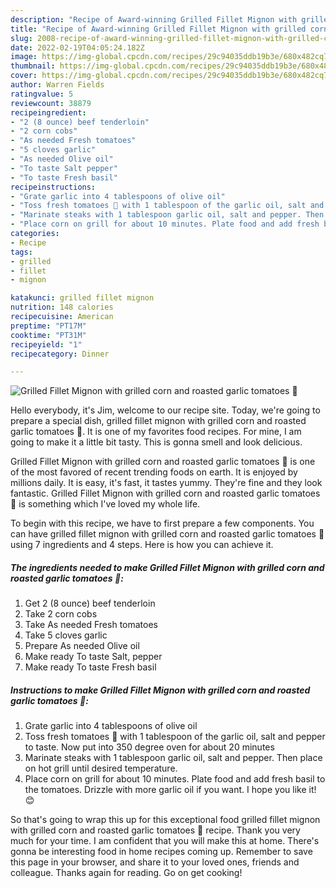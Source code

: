 ```yaml
---
description: "Recipe of Award-winning Grilled Fillet Mignon with grilled corn and roasted garlic tomatoes 🍅"
title: "Recipe of Award-winning Grilled Fillet Mignon with grilled corn and roasted garlic tomatoes 🍅"
slug: 2008-recipe-of-award-winning-grilled-fillet-mignon-with-grilled-corn-and-roasted-garlic-tomatoes
date: 2022-02-19T04:05:24.182Z
image: https://img-global.cpcdn.com/recipes/29c94035ddb19b3e/680x482cq70/grilled-fillet-mignon-with-grilled-corn-and-roasted-garlic-tomatoes-recipe-main-photo.jpg
thumbnail: https://img-global.cpcdn.com/recipes/29c94035ddb19b3e/680x482cq70/grilled-fillet-mignon-with-grilled-corn-and-roasted-garlic-tomatoes-recipe-main-photo.jpg
cover: https://img-global.cpcdn.com/recipes/29c94035ddb19b3e/680x482cq70/grilled-fillet-mignon-with-grilled-corn-and-roasted-garlic-tomatoes-recipe-main-photo.jpg
author: Warren Fields
ratingvalue: 5
reviewcount: 38879
recipeingredient:
- "2 (8 ounce) beef tenderloin"
- "2 corn cobs"
- "As needed Fresh tomatoes"
- "5 cloves garlic"
- "As needed Olive oil"
- "To taste Salt pepper"
- "To taste Fresh basil"
recipeinstructions:
- "Grate garlic into 4 tablespoons of olive oil"
- "Toss fresh tomatoes 🍅 with 1 tablespoon of the garlic oil, salt and pepper to taste. Now put into 350 degree oven for about 20 minutes"
- "Marinate steaks with 1 tablespoon garlic oil, salt and pepper. Then place on hot grill until desired temperature."
- "Place corn on grill for about 10 minutes. Plate food and add fresh basil to the tomatoes. Drizzle with more garlic oil if you want. I hope you like it! 😊"
categories:
- Recipe
tags:
- grilled
- fillet
- mignon

katakunci: grilled fillet mignon 
nutrition: 148 calories
recipecuisine: American
preptime: "PT17M"
cooktime: "PT31M"
recipeyield: "1"
recipecategory: Dinner

---
```



![Grilled Fillet Mignon with grilled corn and roasted garlic tomatoes 🍅](https://img-global.cpcdn.com/recipes/29c94035ddb19b3e/680x482cq70/grilled-fillet-mignon-with-grilled-corn-and-roasted-garlic-tomatoes-recipe-main-photo.jpg)

Hello everybody, it's Jim, welcome to our recipe site. Today, we're going to prepare a special dish, grilled fillet mignon with grilled corn and roasted garlic tomatoes 🍅. It is one of my favorites food recipes. For mine, I am going to make it a little bit tasty. This is gonna smell and look delicious.

Grilled Fillet Mignon with grilled corn and roasted garlic tomatoes 🍅 is one of the most favored of recent trending foods on earth. It is enjoyed by millions daily. It is easy, it's fast, it tastes yummy. They're fine and they look fantastic. Grilled Fillet Mignon with grilled corn and roasted garlic tomatoes 🍅 is something which I've loved my whole life.




To begin with this recipe, we have to first prepare a few components. You can have grilled fillet mignon with grilled corn and roasted garlic tomatoes 🍅 using 7 ingredients and 4 steps. Here is how you can achieve it.

<!--inarticleads1-->

##### The ingredients needed to make Grilled Fillet Mignon with grilled corn and roasted garlic tomatoes 🍅:

1. Get 2 (8 ounce) beef tenderloin
1. Take 2 corn cobs
1. Take As needed Fresh tomatoes
1. Take 5 cloves garlic
1. Prepare As needed Olive oil
1. Make ready To taste Salt, pepper
1. Make ready To taste Fresh basil




<!--inarticleads2-->

##### Instructions to make Grilled Fillet Mignon with grilled corn and roasted garlic tomatoes 🍅:

1. Grate garlic into 4 tablespoons of olive oil
1. Toss fresh tomatoes 🍅 with 1 tablespoon of the garlic oil, salt and pepper to taste. Now put into 350 degree oven for about 20 minutes
1. Marinate steaks with 1 tablespoon garlic oil, salt and pepper. Then place on hot grill until desired temperature.
1. Place corn on grill for about 10 minutes. Plate food and add fresh basil to the tomatoes. Drizzle with more garlic oil if you want. I hope you like it! 😊




So that's going to wrap this up for this exceptional food grilled fillet mignon with grilled corn and roasted garlic tomatoes 🍅 recipe. Thank you very much for your time. I am confident that you will make this at home. There's gonna be interesting food in home recipes coming up. Remember to save this page in your browser, and share it to your loved ones, friends and colleague. Thanks again for reading. Go on get cooking!
